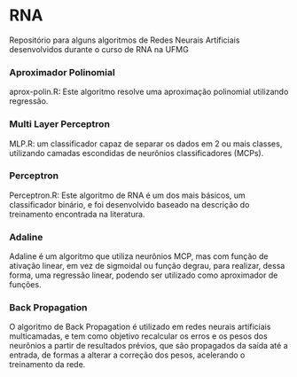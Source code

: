 # RNA #
Repositório para alguns algoritmos de Redes Neurais Artificiais desenvolvidos durante o curso de RNA na UFMG

### Aproximador Polinomial ###
aprox-polin.R: Este algoritmo resolve uma aproximação polinomial utilizando regressão.

### Multi Layer Perceptron ###
MLP.R: um classificador capaz de separar os dados em 2 ou mais classes, utilizando camadas escondidas de neurônios classificadores (MCPs).

### Perceptron ###
Perceptron.R: Este algoritmo de RNA é um dos mais básicos, um classificador binário, e foi desenvolvido baseado na descrição do treinamento encontrada na literatura.

### Adaline ###
Adaline é um algoritmo que utiliza neurônios MCP, mas com função de ativação linear, em vez de sigmoidal ou função degrau, para realizar, dessa forma, uma regressão linear, podendo ser utilizado como aproximador de funções.

### Back Propagation ###
O algoritmo de Back Propagation é utilizado em redes neurais artificiais multicamadas, e tem como objetivo recalcular os erros e os pesos dos neurônios a partir de resultados prévios, que são propagados da saída até a entrada, de formas a alterar a correção dos pesos, acelerando o treinamento da rede.
